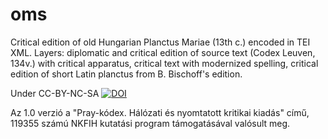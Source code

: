 # oms
Critical edition of old Hungarian Planctus Mariae (13th c.) encoded in TEI XML.
Layers:
diplomatic and critical edition of source text (Codex Leuven, 134v.) with critical apparatus,
critical text with modernized spelling,
critical edition of short Latin planctus from B. Bischoff's edition.

Under CC-BY-NC-SA
<a href="https://zenodo.org/badge/latestdoi/111063935"><img src="https://zenodo.org/badge/111063935.svg" alt="DOI"></a>

Az 1.0 verzió a "Pray-kódex. Hálózati és nyomtatott kritikai kiadás" című, 119355 számú NKFIH kutatási program támogatásával valósult meg.
